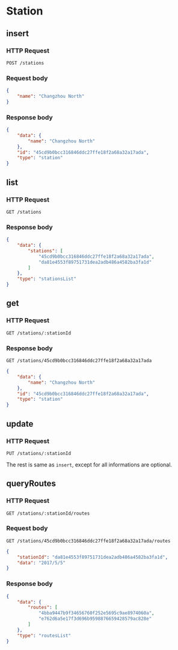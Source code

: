 # Station

## insert

### HTTP Request

```
POST /stations
```

### Request body

```json
{
    "name": "Changzhou North"
}
```

### Response body

```json
{
    "data": {
        "name": "Changzhou North"
    },
    "id": "45cd9b0bcc316846ddc27ffe18f2a68a32a17ada",
    "type": "station"
}
```

## list

### HTTP Request

```
GET /stations
```

### Response body
```json
{
    "data": {
        "stations": [
            "45cd9b0bcc316846ddc27ffe18f2a68a32a17ada",
            "da81e4553f89751731dea2adb486a4582ba3fa1d"
        ]
    },
    "type": "stationsList"
}
```

## get

### HTTP Request

```
GET /stations/:stationId
```

### Response body
```
GET /stations/45cd9b0bcc316846ddc27ffe18f2a68a32a17ada
```
```json
{
    "data": {
        "name": "Changzhou North"
    },
    "id": "45cd9b0bcc316846ddc27ffe18f2a68a32a17ada",
    "type": "station"
}
```

## update

### HTTP Request

```
PUT /stations/:stationId
```

The rest is same as `insert`, except for all informations are optional.

## queryRoutes

### HTTP Request

```
GET /stations/:stationId/routes
```

### Request body

```
GET /stations/45cd9b0bcc316846ddc27ffe18f2a68a32a17ada/routes
```

```json
{
    "stationId": "da81e4553f89751731dea2adb486a4582ba3fa1d",
    "data": "2017/5/5"
}
```

### Response body

```json
{
    "data": {
        "routes": [
            "4bba9447b9f34656760f252e5695c9ae8974060a",
            "e762d6a5e17f3d696b9598876659428579ac828e"
        ]
    },
    "type": "routesList"
}
```
